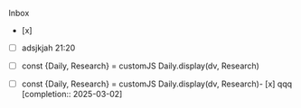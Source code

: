 

Inbox
- [x] 
- [ ] adsjkjah 21:20

- [ ] const {Daily, Research} = customJS
Daily.display(dv, Research)
- [ ] const {Daily, Research} = customJS
Daily.display(dv, Research)- [x] qqq [completion:: 2025-03-02]